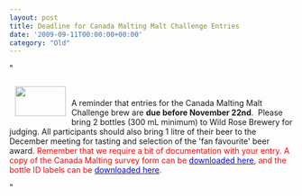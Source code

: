 ```yaml
---
layout: post
title: Deadline for Canada Malting Malt Challenge Entries
date: '2009-09-11T00:00:00+00:00'
category: "Old"
---
```

"<p>&nbsp;<a href="/LinkClick.aspx?link=350&amp;tabid=171" target="_self"><img width="90" vspace="10" hspace="10" height="53" align="left" src="/CYW/Images/CanadaMalting.jpg" alt="" /></a></p><p>A reminder that entries for the Canada Malting Malt Challenge brew are <strong>due before November 22nd</strong>.&nbsp; Please bring 2 bottles (300 mL minimum) to Wild Rose Brewery for judging. All participants should also bring 1 litre of their beer to the December meeting for tasting and selection of the 'fan favourite' beer award.&nbsp;<font color="#ff0000">Remember that we require a bit of documentation with your entry. A copy of the Canada Malting survey form can be </font><a href="/CYW/Files/The Canada Malting Challenge Survey (2).pdf" target="_blank"><font color="#0000ff">downloaded here</font></a><font color="#ff0000">&#44; and the bottle ID labels can be </font><a href="/CYW/Files/SCP_BottleID.pdf" target="_blank"><font color="#0000ff">downloaded here</font></a><font color="#ff0000">.</font></p>"
